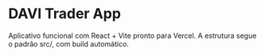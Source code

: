 # DAVI Trader App

Aplicativo funcional com React + Vite pronto para Vercel.
A estrutura segue o padrão src/, com build automático.